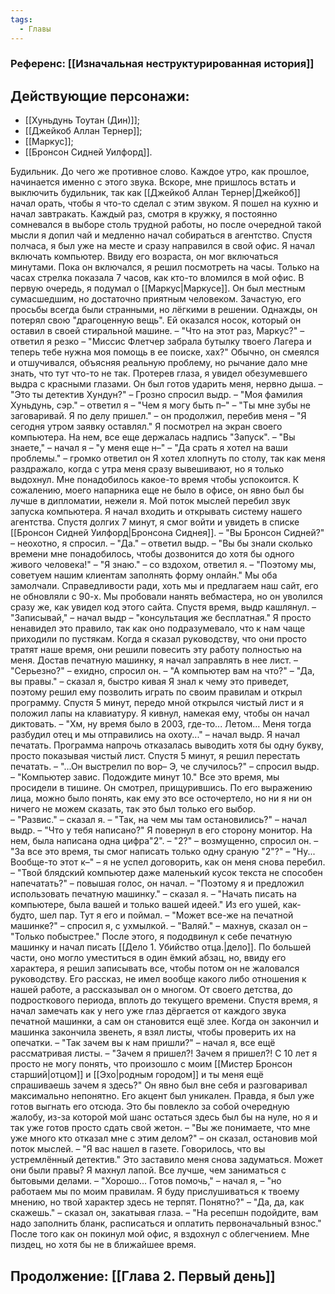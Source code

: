 ```yaml
---
tags:
  - Главы
---
```

### Референс: [[Изначальная неструктурированная история]]

## Действующие персонажи:
- [[Хуньдунь Тоутан (Дин)]];
- [[Джейкоб Аллан Тернер]];
- [[Маркус]];
- [[Бронсон Сидней Уилфорд]].

Будильник. До чего же противное слово. Каждое утро, как прошлое, начинается именно с этого звука. Вскоре, мне пришлось встать и выключить будильник, так как [[Джейкоб Аллан Тернер|Джейкоб]] начал орать, чтобы я что-то сделал с этим звуком. Я пошел на кухню и начал завтракать. Каждый раз, смотря в кружку, я постоянно сомневался в выборе столь трудной работы, но после очередной такой мысли я допил чай и медленно начал собираться в агентство.
Спустя полчаса, я был уже на месте и сразу направился в свой офис. Я начал включать компьютер. Ввиду его возраста, он мог включаться минутами. Пока он включался, я решил посмотреть на часы. Только на часах стрелка показала 7 часов, как кто-то вломился в мой офис. В первую очередь, я подумал о [[Маркус|Маркусе]]. Он был местным сумасшедшим, но достаточно приятным человеком. Зачастую, его просьбы всегда были странными, но лёгкими в решении. Однажды, он потерял свою "драгоценную вещь". Ей оказался носок, который он оставил в своей стиральной машине.
– "Что на этот раз, Маркус?" – ответил я резко – "Миссис Флетчер забрала бутылку твоего Лагера и теперь тебе нужна моя помощь в ее поиске, хах?"
Обычно, он смеялся и отшучивался, объясняя реальную проблему, но рычание дало мне знать, что тут что-то не так. Протерев глаза, я увидел обезумевшего выдра с красными глазами. Он был готов ударить меня, нервно дыша.
– "Это ты детектив Хундун?" – Грозно спросил выдр.
– "Моя фамилия Хуньдунь, сэр." – ответил я – "Чем я могу быть п–"
– "Ты мне зубы не заговаривай. Я по делу пришел." – он продолжил, перебив меня – "Я сегодня утром заявку оставлял."
Я посмотрел на экран своего компьютера. На нем, все еще держалась надпись "Запуск".
– "Вы знаете," – начал я – "у меня еще н–"
– "Да срать я хотел на ваши проблемы." – громко ответил он
Я хотел хлопнуть по столу, так как меня раздражало, когда с утра меня сразу вывешивают, но я только выдохнул. Мне понадобилось какое-то время чтобы успокоится. К сожалению, моего напарника еще не было в офисе, он явно был бы лучше в дипломатии, нежели я. 
Мой поток мыслей перебил звук запуска компьютера. Я начал входить и открывать систему нашего агентства. Спустя долгих 7 минут, я смог войти и увидеть в списке [[Бронсон Сидней Уилфорд|Бронсона Сиднея]].
– "Вы Бронсон Сидней?" – неохотно, я спросил.
– "Да." – ответил выдр. – "Вы бы знали сколько времени мне понадобилось, чтобы дозвонится до хотя бы одного живого человека!"
– "Я знаю." – со вздохом, ответил я. – "Поэтому мы, советуем нашим клиентам заполнять форму онлайн."
Мы оба замолчали. Справедливости ради, хоть мы и предлагаем наш сайт, его не обновляли с 90-х. Мы пробовали нанять вебмастера, но он уволился сразу же, как увидел код этого сайта. Спустя время, выдр кашлянул.
– "Записывай," – начал выдр – "консультация же бесплатная."
Я просто ненавидел это правило, так как оно подразумевало, что к нам чаще приходили по пустякам. Когда я сказал руководству, что они просто тратят наше время, они решили повесить эту работу полностью на меня.
Достав печатную машинку, я начал заправлять в нее лист.
– "Серьезно?" – ехидно, спросил он. – "А компьютер вам на что?"
– "Да, вы правы." – сказал я, быстро кивая 
Я знал к чему это приведет, поэтому решил ему позволить играть по своим правилам и открыл программу. Спустя 5 минут, передо мной открылся чистый лист и я положил лапы на клавиатуру. Я кивнул, намекая ему, чтобы он начал диктовать.
– "Хм, ну время было в 2003, где-то... Летом... Меня тогда разбудил отец и мы отправились на охоту..." – начал выдр.
Я начал печатать. Программа напрочь отказалась выводить хотя бы одну букву, просто показывая чистый лист. Спустя 5 минут, я решил перестать печатать.
– "...Он выстрелил по вор– Э, че случилось?" – спросил выдр.
– "Компьютер завис. Подождите минут 10."
Все это время, мы просидели в тишине. Он смотрел, прищурившись. По его выражению лица, можно было понять, как ему это все осточертело, но ни я ни он ничего не можем сказать, так это был только его выбор.  
– "Развис." – сказал я.
– "Так, на чем мы там остановились?" – начал выдр. – "Что у тебя написано?"
Я повернул в его сторону монитор. На нем, была написана одна цифра"2".
– "2?" – возмущенно, спросил он. – "За все это время, ты смог написать только одну сраную "2"?"
– "Ну... Вообще-то этот к–" – я не успел договорить, как он меня снова перебил.
– "Твой блядский компьютер даже маленький кусок текста не способен напечатать?" – повышая голос, он начал.
– "Поэтому я и предложил использовать печатную машинку." – сказал я. – "Начать писать на компьютере, была вашей и только вашей идеей."
Из его ушей, как-будто, шел пар. Тут я его и поймал.
– "Может все-же на печатной машинке?" – спросил я, с ухмылкой.
– "Валяй." – махнув, сказал он – "Только побыстрее."
После этого, я пододвинул к себе печатную машинку и начал писать [[Дело 1. Убийство отца.|дело]].
По большей части, оно могло уместиться в один ёмкий абзац, но, ввиду его характера, я решил записывать все, чтобы потом он не жаловался руководству. Его рассказ, не имел вообще какого либо отношения к нашей работе, а рассказывал он о многом. От своего детства, до подросткового периода, вплоть до текущего времени. 
Спустя время, я начал замечать как у него уже глаз дёргается от каждого звука печатной машинки, а сам он становится ещё злее. Когда он закончил и машинка закончила звенеть, я взял листы, чтобы проверить их на опечатки. 
– "Так зачем вы к нам пришли?" – начал я, все ещё рассматривая листы.
– "Зачем я пришел?! Зачем я пришел?! С 10 лет я просто не могу понять, что произошло с моим [[Мистер Бронсон старший|отцом]] и [[Эхо|родным городом]] и ты меня ещё спрашиваешь зачем я здесь?"
Он явно был вне себя и разговаривал максимально непонятно. Его акцент был уникален. Правда, я был уже готов выгнать его отсюда. Это бы повлекло за собой очередную жалобу, из-за которой мой шанс остаться здесь был бы на нуле, но я и так уже готов просто сдать свой жетон.
– "Вы же понимаете, что мне уже много кто отказал мне с этим делом?" – он сказал, остановив мой поток мыслей. – "Я вас нашел в газете. Говорилось, что вы устремлённый детектив."
Это заставило меня снова задуматься. Может они были правы? Я махнул лапой. Все лучше, чем заниматься с бытовыми делами. 
– "Хорошо... Готов помочь," – начал я, – "но работаем мы по моим правилам. Я буду прислушиваться к твоему мнению, но твой характер здесь не терпят. Понятно?"
– "Да, да, как скажешь." – сказал он, закатывая глаза.
– "На ресепшн подойдите, вам надо заполнить бланк, расписаться и оплатить первоначальный взнос."
После того как он покинул мой офис, я вздохнул с облегчением. Мне пиздец, но хотя бы не в ближайшее время.
## Продолжение: [[Глава 2. Первый день]]

